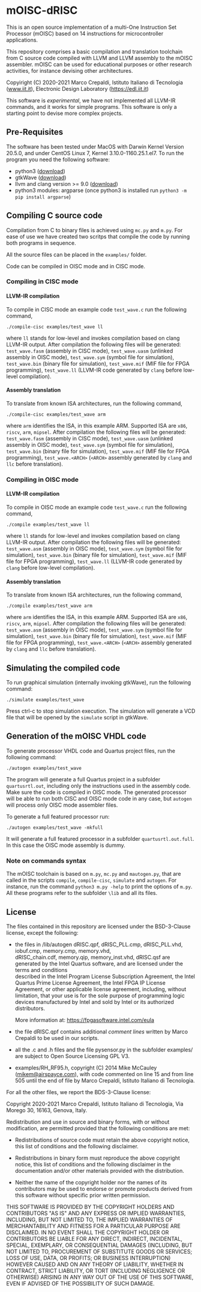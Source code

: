 # mOISC-dRISC

This is an open source implementation of a multi-One Instruction Set Processor (mOISC) based on 14 instructions
for microcontroller applications. 

This repository comprises a basic compilation and translation toolchain from C source code compiled with LLVM and LLVM assembly to the
mOISC assembler. mOISC can be used for educational purposes or other research activities, for instance devising other architectures.

Copyiright (C) 2020-2021 Marco Crepaldi, Istituto Italiano di Tecnologia (www.iit.it), Electronic Design Laboratory (https://edl.iit.it)

This software is *experimental*, we have not implemented all LLVM-IR commands, and it works for simple programs. This software is only a starting point
to devise more complex projects.

## Pre-Requisites

The software has been tested under MacOS with Darwin Kernel Version 20.5.0, and under CentOS Linux 7, Kernel 3.10.0-1160.25.1.el7.
To run the program you need the following software:

+ python3 ([download](https://www.python.org/downloads/))
+ gtkWave ([download](http://gtkwave.sourceforge.net))
+ llvm and clang version >= 9.0 ([download](https://llvm.org))
+ python3 modules: argparse (once python3 is installed run `python3 -m pip install argparse`)

## Compiling C source code

Compilation from C to binary files is achieved using `mc.py` and `m.py`. For ease of use we have created two scritps that compile
the code by running both programs in sequence.

All the source files can be placed in the `examples/` folder. 

Code can be compiled in OISC mode and in CISC mode.

### Compiling in CISC mode 

#### LLVM-IR compilation

To compile in CISC mode an example code `test_wave.c` run the following command,
```
./compile-cisc examples/test_wave ll
```
where `ll` stands for low-level and invokes compilation based on clang LLVM-IR output.
After compilation the following files will be generated: `test_wave.fasm` (assembly in CISC mode), `test_wave.uasm` (unlinked assembly in OISC mode),
`test_wave.sym` (symbol file for simulation), `test_wave.bin` (binary file for simulation), `test_wave.mif` (MIF file for FPGA programming),
`test_wave.ll` (LLVM-IR code generated by `clang` before low-level compilation). 

#### Assembly translation

To translate from known ISA architectures, run the following command,
```
./compile-cisc examples/test_wave arm
```
where `arm` identifies the ISA, in this example ARM. Supported ISA are `x86`, `riscv`, `arm`, `mipsel`.
After compilation the following files will be generated: `test_wave.fasm` (assembly in CISC mode), `test_wave.uasm` (unlinked assembly in OISC mode),
`test_wave.sym` (symbol file for simulation), `test_wave.bin` (binary file for simulation), `test_wave.mif` (MIF file for FPGA programming),
`test_wave.<ARCH>` (`<ARCH>` assembly generated by `clang` and `llc` before translation). 


### Compiling in OISC mode 

#### LLVM-IR compilation

To compile in OISC mode an example code `test_wave.c` run the following command,
```
./compile examples/test_wave ll
```
where `ll` stands for low-level and invokes compilation based on clang LLVM-IR output.
After compilation the following files will be generated: `test_wave.asm` (assembly in OISC mode),
`test_wave.sym` (symbol file for simulation), `test_wave.bin` (binary file for simulation), `test_wave.mif` (MIF file for FPGA programming),
`test_wave.ll` (LLVM-IR code generated by `clang` before low-level compilation). 

#### Assembly translation

To translate from known ISA architectures, run the following command,
```
./compile examples/test_wave arm
```
where `arm` identifies the ISA, in this example ARM. Supported ISA are `x86`, `riscv`, `arm`, `mipsel`.
After compilation the following files will be generated: `test_wave.asm` (assembly in OISC mode),
`test_wave.sym` (symbol file for simulation), `test_wave.bin` (binary file for simulation), `test_wave.mif` (MIF file for FPGA programming),
`test_wave.<ARCH>` (`<ARCH>` assembly generated by `clang` and `llc` before translation). 

## Simulating the compiled code

To run graphical simulation (internally invoking gtkWave), run the following command:
```
./simulate examples/test_wave
```
Press ctrl-c to stop simulation execution. The simulation will generate a VCD file that will be opened by the `simulate` script in 
gtkWave.

## Generation of the mOISC VHDL code

To generate processor VHDL code and Quartus project files, run the following command:
```
./autogen examples/test_wave
```
The program will generate a full Quartus project in a subfolder `quartusrtl.out`, including only the 
instructions used in the assembly code. Make sure the code is compiled in OISC mode. The generated processor
will be able to run both CISC and OISC mode code in any case, but `autogen` will process only OISC mode assembler files.

To generate a full featured processor run:
```
./autogen examples/test_wave -mkfull
```
It will generate a full featured processor in a subfolder `quartusrtl.out.full`. In this case the OISC mode assembly is dummy.

### Note on commands syntax

The mOISC toolchain is based on `m.py`, `mc.py` and `mautogen.py`, that are called in the scripts `compile`, `compile-cisc`, `simulate` and `autogen`.
For instance, run the command `python3 m.py -help` to print the options of `m.py`. All these programs refer to the subfolder `\lib` and all its files.

## License

The files contained in this repository are licensed under the BSD-3-Clause license, except the following:

+ the files in /lib/autogen dRISC.qpf, dRISC_PLL.cmp, dRISC_PLL.vhd, iobuf.cmp, memory.cmp, memory.vhd, 	
  dRISC_chain.cdf, memory.qip, memory_inst.vhd, dRISC.qsf are generated by the Intel Quartus software, and are licensed under the terms and conditions  
  described in the Intel Program License Subscription Agreement, the Intel Quartus Prime License Agreement, the Intel FPGA IP License Agreement, or other 
  applicable license agreement, including, without limitation, that your use is for the sole purpose of programming logic devices manufactured by Intel 
  and sold by Intel or its authorized distributors. 

  More information at: https://fpgasoftware.intel.com/eula
  
+ the file dRISC.qpf contains additional *comment lines* written by Marco Crepaldi to be used in our scripts.

+ all the .c and .h files and the file pysensor.py in the subfolder examples/ are subject to Open Source 
  Licensing GPL V3.
	
+ examples/RH_RF95.h, copyright (C) 2014 Mike McCauley (mikem@airspayce.com), 
  with code commented on line 15 and from line 505 until the end of file by Marco Crepaldi, Istituto Italiano di Tecnologia.

For all the other files, we report the BDS-3-Clause license:

Copyright 2020-2021 Marco Crepaldi, Istituto Italiano di Tecnologia, Via Morego 30, 16163, Genova, Italy.

Redistribution and use in source and binary forms, with or without modification, are permitted provided that the following conditions are met:

+ 	Redistributions of source code must retain the above copyright notice, this list of conditions and the 
	following disclaimer.

+ 	Redistributions in binary form must reproduce the above copyright notice, this list of conditions and the 
	following disclaimer in the documentation and/or other materials provided with the distribution.

+ 	Neither the name of the copyright holder nor the names of its contributors may be used to endorse or
	promote products derived from this software without specific prior written permission.

THIS SOFTWARE IS PROVIDED BY THE COPYRIGHT HOLDERS AND CONTRIBUTORS "AS IS" AND ANY EXPRESS OR IMPLIED WARRANTIES, INCLUDING, BUT NOT LIMITED TO, THE IMPLIED WARRANTIES OF MERCHANTABILITY AND FITNESS FOR A PARTICULAR PURPOSE ARE DISCLAIMED. IN NO EVENT SHALL THE COPYRIGHT HOLDER OR CONTRIBUTORS BE LIABLE FOR ANY DIRECT, INDIRECT, INCIDENTAL, SPECIAL, EXEMPLARY, OR CONSEQUENTIAL DAMAGES (INCLUDING, BUT NOT LIMITED TO, PROCUREMENT OF SUBSTITUTE GOODS OR SERVICES; LOSS OF USE, DATA, OR PROFITS; OR BUSINESS INTERRUPTION) HOWEVER CAUSED AND ON ANY THEORY OF LIABILITY, WHETHER IN CONTRACT, STRICT LIABILITY, OR TORT (INCLUDING NEGLIGENCE OR OTHERWISE) ARISING IN ANY WAY OUT OF THE USE OF THIS SOFTWARE, EVEN IF ADVISED OF THE POSSIBILITY OF SUCH DAMAGE.
